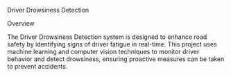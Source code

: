 Driver Drowsiness Detection

Overview

The Driver Drowsiness Detection system is designed to enhance road safety by identifying signs of driver fatigue in real-time. This project uses machine learning and computer vision techniques to monitor driver behavior and detect drowsiness, ensuring proactive measures can be taken to prevent accidents.
